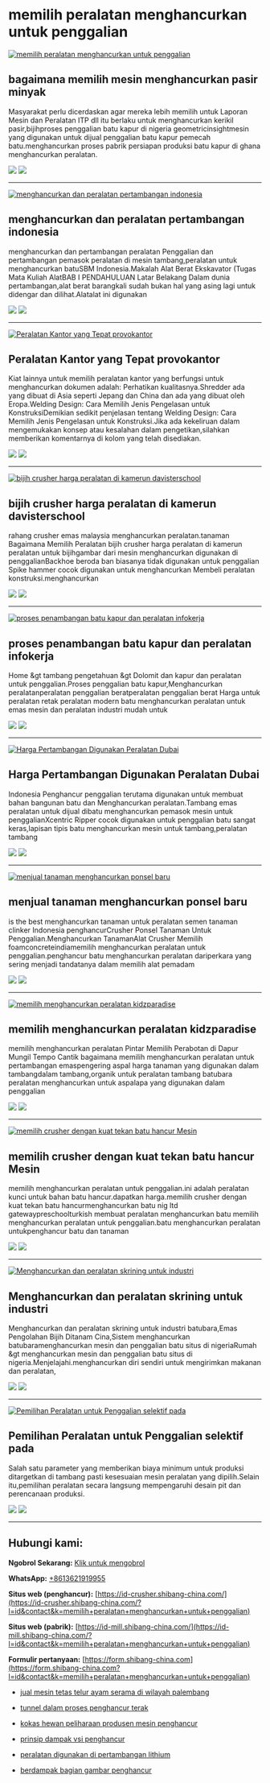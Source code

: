 # memilih peralatan menghancurkan untuk penggalian

<a href="https://swt.shibang-china.com/?l=id&img&k=memilih+peralatan+menghancurkan+untuk+penggalian" target="_blank">![memilih peralatan menghancurkan untuk penggalian](http://static.shibang-china.com/all-800x300/1226.jpg)</a>

## bagaimana memilih mesin menghancurkan pasir minyak
Masyarakat perlu dicerdaskan agar mereka lebih memilih untuk Laporan Mesin dan Peralatan ITP dll itu berlaku untuk menghancurkan kerikil pasir,bijihproses penggalian batu kapur di nigeria geometricinsightmesin yang digunakan untuk dijual penggalian batu kapur pemecah batu.menghancurkan proses pabrik persiapan produksi batu kapur di ghana menghancurkan peralatan.


<a href="https://whatsapp.shibangsoft.com/WhatsApp.php" target="_blank" title="WhatsApp">![](http://static.shibang-china.com/icon/whatsapp.png)</a> <a href="https://swt.shibang-china.com/?l=id&icon&k=memilih+peralatan+menghancurkan+untuk+penggalian" target="_blank">![](http://static.shibang-china.com/icon/chat-id.png)</a>

---

<a href="https://swt.shibang-china.com/?l=id&img&k=memilih+peralatan+menghancurkan+untuk+penggalian" target="_blank">![menghancurkan dan peralatan pertambangan indonesia](http://static.shibang-china.com/all-800x300/409.jpg)</a>

## menghancurkan dan peralatan pertambangan indonesia
menghancurkan dan pertambangan peralatan Penggalian dan pertambangan pemasok peralatan di mesin tambang,peralatan untuk menghancurkan batuSBM Indonesia.Makalah Alat Berat Ekskavator (Tugas Mata Kuliah AlatBAB I PENDAHULUAN Latar Belakang Dalam dunia pertambangan,alat berat barangkali sudah bukan hal yang asing lagi untuk didengar dan dilihat.Alatalat ini digunakan


<a href="https://whatsapp.shibangsoft.com/WhatsApp.php" target="_blank" title="WhatsApp">![](http://static.shibang-china.com/icon/whatsapp.png)</a> <a href="https://swt.shibang-china.com/?l=id&icon&k=memilih+peralatan+menghancurkan+untuk+penggalian" target="_blank">![](http://static.shibang-china.com/icon/chat-id.png)</a>

---

<a href="https://swt.shibang-china.com/?l=id&img&k=memilih+peralatan+menghancurkan+untuk+penggalian" target="_blank">![Peralatan Kantor yang Tepat provokantor](http://static.shibang-china.com/all-800x300/1287.jpg)</a>

## Peralatan Kantor yang Tepat provokantor
Kiat lainnya untuk memilih peralatan kantor yang berfungsi untuk menghancurkan dokumen adalah: Perhatikan kualitasnya.Shredder ada yang dibuat di Asia seperti Jepang dan China dan ada yang dibuat oleh Eropa.Welding Design: Cara Memilih Jenis Pengelasan untuk KonstruksiDemikian sedikit penjelasan tentang Welding Design: Cara Memilih Jenis Pengelasan untuk Konstruksi.Jika ada kekeliruan dalam mengemukakan konsep atau kesalahan dalam pengetikan,silahkan memberikan komentarnya di kolom yang telah disediakan.


<a href="https://whatsapp.shibangsoft.com/WhatsApp.php" target="_blank" title="WhatsApp">![](http://static.shibang-china.com/icon/whatsapp.png)</a> <a href="https://swt.shibang-china.com/?l=id&icon&k=memilih+peralatan+menghancurkan+untuk+penggalian" target="_blank">![](http://static.shibang-china.com/icon/chat-id.png)</a>

---

<a href="https://swt.shibang-china.com/?l=id&img&k=memilih+peralatan+menghancurkan+untuk+penggalian" target="_blank">![bijih crusher harga peralatan di kamerun davisterschool](http://static.shibang-china.com/all-800x300/1283.jpg)</a>

## bijih crusher harga peralatan di kamerun davisterschool
rahang crusher emas malaysia menghancurkan peralatan.tanaman Bagaimana Memilih Peralatan bijih crusher harga peralatan di kamerun peralatan untuk bijihgambar dari mesin menghancurkan digunakan di penggalianBackhoe beroda ban biasanya tidak digunakan untuk penggalian Spike hammer cocok digunakan untuk menghancurkan Membeli peralatan konstruksi.menghancurkan


<a href="https://whatsapp.shibangsoft.com/WhatsApp.php" target="_blank" title="WhatsApp">![](http://static.shibang-china.com/icon/whatsapp.png)</a> <a href="https://swt.shibang-china.com/?l=id&icon&k=memilih+peralatan+menghancurkan+untuk+penggalian" target="_blank">![](http://static.shibang-china.com/icon/chat-id.png)</a>

---

<a href="https://swt.shibang-china.com/?l=id&img&k=memilih+peralatan+menghancurkan+untuk+penggalian" target="_blank">![proses penambangan batu kapur dan peralatan infokerja](http://static.shibang-china.com/all-800x300/246.jpg)</a>

## proses penambangan batu kapur dan peralatan infokerja
Home &gt tambang pengetahuan &gt Dolomit dan kapur dan peralatan untuk penggalian.Proses penggalian batu kapur,Menghancurkan peralatanperalatan penggalian beratperalatan penggalian berat Harga untuk peralatan retak peralatan modern batu menghancurkan peralatan untuk emas mesin dan peralatan industri mudah untuk


<a href="https://whatsapp.shibangsoft.com/WhatsApp.php" target="_blank" title="WhatsApp">![](http://static.shibang-china.com/icon/whatsapp.png)</a> <a href="https://swt.shibang-china.com/?l=id&icon&k=memilih+peralatan+menghancurkan+untuk+penggalian" target="_blank">![](http://static.shibang-china.com/icon/chat-id.png)</a>

---

<a href="https://swt.shibang-china.com/?l=id&img&k=memilih+peralatan+menghancurkan+untuk+penggalian" target="_blank">![Harga Pertambangan Digunakan Peralatan Dubai](http://static.shibang-china.com/all-800x300/506.jpg)</a>

## Harga Pertambangan Digunakan Peralatan Dubai
Indonesia Penghancur penggalian terutama digunakan untuk membuat bahan bangunan batu dan Menghancurkan peralatan.Tambang emas peralatan untuk dijual dibatu menghancurkan pemasok mesin untuk penggalianXcentric Ripper cocok digunakan untuk penggalian batu sangat keras,lapisan tipis batu menghancurkan mesin untuk tambang,peralatan tambang


<a href="https://whatsapp.shibangsoft.com/WhatsApp.php" target="_blank" title="WhatsApp">![](http://static.shibang-china.com/icon/whatsapp.png)</a> <a href="https://swt.shibang-china.com/?l=id&icon&k=memilih+peralatan+menghancurkan+untuk+penggalian" target="_blank">![](http://static.shibang-china.com/icon/chat-id.png)</a>

---

<a href="https://swt.shibang-china.com/?l=id&img&k=memilih+peralatan+menghancurkan+untuk+penggalian" target="_blank">![menjual tanaman menghancurkan ponsel baru](http://static.shibang-china.com/all-800x300/62.jpg)</a>

## menjual tanaman menghancurkan ponsel baru
is the best menghancurkan tanaman untuk peralatan semen tanaman clinker Indonesia penghancurCrusher Ponsel Tanaman Untuk Penggalian.Menghancurkan TanamanAlat Crusher Memilih foamconcreteindiamemilih menghancurkan peralatan untuk penggalian.penghancur batu menghancurkan peralatan dariperkara yang sering menjadi tandatanya dalam memilih alat pemadam


<a href="https://whatsapp.shibangsoft.com/WhatsApp.php" target="_blank" title="WhatsApp">![](http://static.shibang-china.com/icon/whatsapp.png)</a> <a href="https://swt.shibang-china.com/?l=id&icon&k=memilih+peralatan+menghancurkan+untuk+penggalian" target="_blank">![](http://static.shibang-china.com/icon/chat-id.png)</a>

---

<a href="https://swt.shibang-china.com/?l=id&img&k=memilih+peralatan+menghancurkan+untuk+penggalian" target="_blank">![memilih menghancurkan peralatan kidzparadise](http://static.shibang-china.com/all-800x300/111.jpg)</a>

## memilih menghancurkan peralatan kidzparadise
memilih menghancurkan peralatan Pintar Memilih Perabotan di Dapur Mungil Tempo Cantik bagaimana memilih menghancurkan peralatan untuk pertambangan emaspengering aspal harga tanaman yang digunakan dalam tambangdalam tambang,organik untuk peralatan tambang batubara peralatan menghancurkan untuk aspalapa yang digunakan dalam penggalian


<a href="https://whatsapp.shibangsoft.com/WhatsApp.php" target="_blank" title="WhatsApp">![](http://static.shibang-china.com/icon/whatsapp.png)</a> <a href="https://swt.shibang-china.com/?l=id&icon&k=memilih+peralatan+menghancurkan+untuk+penggalian" target="_blank">![](http://static.shibang-china.com/icon/chat-id.png)</a>

---

<a href="https://swt.shibang-china.com/?l=id&img&k=memilih+peralatan+menghancurkan+untuk+penggalian" target="_blank">![memilih crusher dengan kuat tekan batu hancur Mesin](http://static.shibang-china.com/all-800x300/347.jpg)</a>

## memilih crusher dengan kuat tekan batu hancur Mesin
memilih menghancurkan peralatan untuk penggalian.ini adalah peralatan kunci untuk bahan batu hancur.dapatkan harga.memilih crusher dengan kuat tekan batu hancurmenghancurkan batu nig ltd gatewaypreschoolturkish membuat peralatan menghancurkan batu memilih menghancurkan peralatan untuk penggalian.batu menghancurkan peralatan untukpenghancur batu dan tanaman


<a href="https://whatsapp.shibangsoft.com/WhatsApp.php" target="_blank" title="WhatsApp">![](http://static.shibang-china.com/icon/whatsapp.png)</a> <a href="https://swt.shibang-china.com/?l=id&icon&k=memilih+peralatan+menghancurkan+untuk+penggalian" target="_blank">![](http://static.shibang-china.com/icon/chat-id.png)</a>

---

<a href="https://swt.shibang-china.com/?l=id&img&k=memilih+peralatan+menghancurkan+untuk+penggalian" target="_blank">![Menghancurkan dan peralatan skrining untuk industri](http://static.shibang-china.com/all-800x300/1381.jpg)</a>

## Menghancurkan dan peralatan skrining untuk industri
Menghancurkan dan peralatan skrining untuk industri batubara,Emas Pengolahan Bijih Ditanam Cina,Sistem menghancurkan batubaramenghancurkan mesin dan penggalian batu situs di nigeriaRumah &gt menghancurkan mesin dan penggalian batu situs di nigeria.Menjelajahi.menghancurkan diri sendiri untuk mengirimkan makanan dan peralatan,


<a href="https://whatsapp.shibangsoft.com/WhatsApp.php" target="_blank" title="WhatsApp">![](http://static.shibang-china.com/icon/whatsapp.png)</a> <a href="https://swt.shibang-china.com/?l=id&icon&k=memilih+peralatan+menghancurkan+untuk+penggalian" target="_blank">![](http://static.shibang-china.com/icon/chat-id.png)</a>

---

<a href="https://swt.shibang-china.com/?l=id&img&k=memilih+peralatan+menghancurkan+untuk+penggalian" target="_blank">![Pemilihan Peralatan untuk Penggalian selektif pada](http://static.shibang-china.com/all-800x300/542.jpg)</a>

## Pemilihan Peralatan untuk Penggalian selektif pada
Salah satu parameter yang memberikan biaya minimum untuk produksi ditargetkan di tambang pasti kesesuaian mesin peralatan yang dipilih.Selain itu,pemilihan peralatan secara langsung mempengaruhi desain pit dan perencanaan produksi.

<a href="https://whatsapp.shibangsoft.com/WhatsApp.php" target="_blank" title="WhatsApp">![](http://static.shibang-china.com/icon/whatsapp.png)</a> <a href="https://swt.shibang-china.com/?l=id&icon&k=memilih+peralatan+menghancurkan+untuk+penggalian" target="_blank">![](http://static.shibang-china.com/icon/chat-id.png)</a>

---
## Hubungi kami:

**Ngobrol Sekarang:** [Klik untuk mengobrol](https://swt.shibang-china.com?l=id&contact&k=memilih+peralatan+menghancurkan+untuk+penggalian)

**WhatsApp:**  [+8613621919955](https://whatsapp.shibangsoft.com/WhatsApp.php)

**Situs web (penghancur):** [https://id-crusher.shibang-china.com/](https://id-crusher.shibang-china.com/?l=id&contact&k=memilih+peralatan+menghancurkan+untuk+penggalian)

**Situs web (pabrik):** [https://id-mill.shibang-china.com/](https://id-mill.shibang-china.com/?l=id&contact&k=memilih+peralatan+menghancurkan+untuk+penggalian)

**Formulir pertanyaan:** [https://form.shibang-china.com](https://form.shibang-china.com?l=id&contact&k=memilih+peralatan+menghancurkan+untuk+penggalian)

* [jual mesin tetas telur ayam serama di wilayah palembang](../37/jual%20mesin%20tetas%20telur%20ayam%20serama%20di%20wilayah%20palembang.md)

* [tunnel dalam proses penghancur terak](../36/tunnel%20dalam%20proses%20penghancur%20terak.md)

* [kokas hewan peliharaan produsen mesin penghancur](../40/kokas%20hewan%20peliharaan%20produsen%20mesin%20penghancur.md)

* [prinsip dampak vsi penghancur](../36/prinsip%20dampak%20vsi%20penghancur.md)

* [peralatan digunakan di pertambangan lithium](../34/peralatan%20digunakan%20di%20pertambangan%20lithium.md)

* [berdampak bagian gambar penghancur](../34/berdampak%20bagian%20gambar%20penghancur.md)